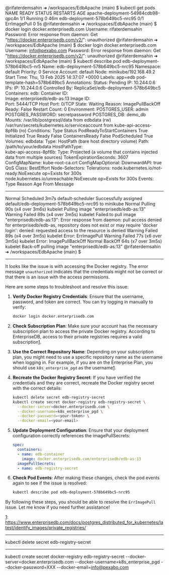 @rifaterdemsahin ➜ /workspaces/EdbApache (main) $ kubectl get pods
NAME                                 READY   STATUS         RESTARTS   AGE
apache-deployment-54984cdb98-qpc4n   1/1     Running        0          46m
edb-deployment-578b649bc5-nrc95      0/1     ErrImagePull   0          5s
@rifaterdemsahin ➜ /workspaces/EdbApache (main) $ docker login docker.enterprisedb.com
Username: rifaterdemsahin
Password: 
Error response from daemon: Get "https://docker.enterprisedb.com/v2/": unauthorized
@rifaterdemsahin ➜ /workspaces/EdbApache (main) $ docker login docker.enterprisedb.com
Username: info@pexabo.com
Password: 
Error response from daemon: Get "https://docker.enterprisedb.com/v2/": unauthorized
@rifaterdemsahin ➜ /workspaces/EdbApache (main) $ kubectl describe pod edb-deployment-578b649bc5-nr5
Name:             edb-deployment-578b649bc5-nrc95
Namespace:        default
Priority:         0
Service Account:  default
Node:             minikube/192.168.49.2
Start Time:       Thu, 13 Feb 2025 14:37:07 +0000
Labels:           app=edb
                  pod-template-hash=578b649bc5
Annotations:      <none>
Status:           Pending
IP:               10.244.0.6
IPs:
  IP:           10.244.0.6
Controlled By:  ReplicaSet/edb-deployment-578b649bc5
Containers:
  edb:
    Container ID:   
    Image:          enterprisedb/edb-as:13
    Image ID:       
    Port:           5444/TCP
    Host Port:      0/TCP
    State:          Waiting
      Reason:       ImagePullBackOff
    Ready:          False
    Restart Count:  0
    Environment:
      POSTGRES_USER:      admin
      POSTGRES_PASSWORD:  secretpassword
      POSTGRES_DB:        demo_db
    Mounts:
      /var/lib/postgresql/data from edbdata (rw)
      /var/run/secrets/kubernetes.io/serviceaccount from kube-api-access-8pf6b (ro)
Conditions:
  Type                        Status
  PodReadyToStartContainers   True 
  Initialized                 True 
  Ready                       False 
  ContainersReady             False 
  PodScheduled                True 
Volumes:
  edbdata:
    Type:          HostPath (bare host directory volume)
    Path:          /path/to/your/edbdata
    HostPathType:  
  kube-api-access-8pf6b:
    Type:                    Projected (a volume that contains injected data from multiple sources)
    TokenExpirationSeconds:  3607
    ConfigMapName:           kube-root-ca.crt
    ConfigMapOptional:       <nil>
    DownwardAPI:             true
QoS Class:                   BestEffort
Node-Selectors:              <none>
Tolerations:                 node.kubernetes.io/not-ready:NoExecute op=Exists for 300s
                             node.kubernetes.io/unreachable:NoExecute op=Exists for 300s
Events:
  Type     Reason     Age                 From               Message
  ----     ------     ----                ----               -------
  Normal   Scheduled  3m7s                default-scheduler  Successfully assigned default/edb-deployment-578b649bc5-nrc95 to minikube
  Normal   Pulling    90s (x4 over 3m6s)  kubelet            Pulling image "enterprisedb/edb-as:13"
  Warning  Failed     89s (x4 over 3m5s)  kubelet            Failed to pull image "enterprisedb/edb-as:13": Error response from daemon: pull access denied for enterprisedb/edb-as, repository does not exist or may require 'docker login': denied: requested access to the resource is denied
  Warning  Failed     89s (x4 over 3m5s)  kubelet            Error: ErrImagePull
  Warning  Failed     77s (x6 over 3m5s)  kubelet            Error: ImagePullBackOff
  Normal   BackOff    64s (x7 over 3m5s)  kubelet            Back-off pulling image "enterprisedb/edb-as:13"
@rifaterdemsahin ➜ /workspaces/EdbApache (main) $ 

---

It looks like the issue is with accessing the Docker registry. The error message `unauthorized` indicates that the credentials might not be correct or that there is an issue with the access permissions.

Here are some steps to troubleshoot and resolve this issue:

1. **Verify Docker Registry Credentials**:
   Ensure that the username, password, and token are correct. You can try logging in manually to verify:
   ```sh
   docker login docker.enterprisedb.com
   ```

2. **Check Subscription Plan**:
   Make sure your account has the necessary subscription plan to access the private Docker registry. According to EnterpriseDB, access to their private registries requires a valid subscription[1](https://www.enterprisedb.com/docs/postgres_distributed_for_kubernetes/latest/identify_images/private_registries/).

3. **Use the Correct Repository Name**:
   Depending on your subscription plan, you might need to use a specific repository name as the username when logging in. For example, if you are on the Enterprise Plan, you should use `k8s_enterprise_pgd` as the username[1](https://www.enterprisedb.com/docs/postgres_distributed_for_kubernetes/latest/identify_images/private_registries/).

4. **Recreate the Docker Registry Secret**:
   If you have verified the credentials and they are correct, recreate the Docker registry secret with the correct details:
   ```sh
   kubectl delete secret edb-registry-secret
   kubectl create secret docker-registry edb-registry-secret \
     --docker-server=docker.enterprisedb.com \
     --docker-username=k8s_enterprise_pgd \
     --docker-password=<your-token> \
     --docker-email=<your-email>
   ```

5. **Update Deployment Configuration**:
   Ensure that your deployment configuration correctly references the imagePullSecrets:
   ```yaml
   spec:
     containers:
     - name: edb-container
       image: docker.enterprisedb.com/enterprisedb/edb-as:13
     imagePullSecrets:
     - name: edb-registry-secret
   ```

6. **Check Pod Events**:
   After making these changes, check the pod events again to see if the issue is resolved:
   ```sh
   kubectl describe pod edb-deployment-578b649bc5-nrc95
   ```

By following these steps, you should be able to resolve the `ErrImagePull` issue. Let me know if you need further assistance!

[1](https://www.enterprisedb.com/docs/postgres_distributed_for_kubernetes/latest/identify_images/private_registries/): https://www.enterprisedb.com/docs/postgres_distributed_for_kubernetes/latest/identify_images/private_registries/


---

kubectl delete secret edb-registry-secret


----


kubectl create secret docker-registry edb-registry-secret --docker-server=docker.enterprisedb.com --docker-username=k8s_enterprise_pgd --docker-password=XXX --docker-email=info@pexabo.com